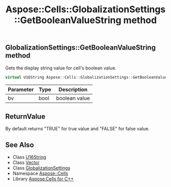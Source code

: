 ﻿---
title: Aspose::Cells::GlobalizationSettings::GetBooleanValueString method
linktitle: GetBooleanValueString
second_title: Aspose.Cells for C++ API Reference
description: 'Aspose::Cells::GlobalizationSettings::GetBooleanValueString method. Gets the display string value for cell''s boolean value in C++.'
type: docs
weight: 1900
url: /cpp/aspose.cells/globalizationsettings/getbooleanvaluestring/
---
## GlobalizationSettings::GetBooleanValueString method


Gets the display string value for cell's boolean value.

```cpp
virtual U16String Aspose::Cells::GlobalizationSettings::GetBooleanValueString(bool bv)
```


| Parameter | Type | Description |
| --- | --- | --- |
| bv | bool | boolean value |

## ReturnValue

By default returns "TRUE" for true value and "FALSE" for false value.

## See Also

* Class [U16String](../../u16string/)
* Class [Vector](../../vector/)
* Class [GlobalizationSettings](../)
* Namespace [Aspose::Cells](../../)
* Library [Aspose.Cells for C++](../../../)
